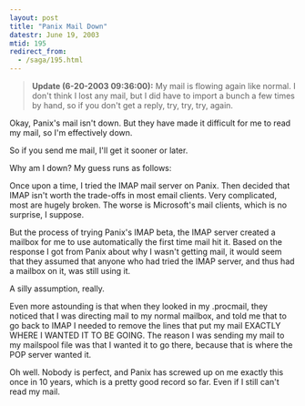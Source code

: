 ```yaml
---
layout: post
title: "Panix Mail Down"
datestr: June 19, 2003
mtid: 195
redirect_from:
  - /saga/195.html
---
```

<blockquote><b>Update (6-20-2003 09:36:00):</b> My mail is flowing again like normal.  I don't think I lost any mail, but I did have to import a bunch a few times by hand, so if you don't get a reply, try, try, try, again.</blockquote>
Okay, Panix's mail isn't down.  But they have made it difficult for me to read my mail, so I'm effectively down.

So if you send me mail, I'll get it sooner or later.

Why am I down?  My guess runs as follows:

Once upon a time, I tried the IMAP mail server on Panix.  Then decided that IMAP isn't worth the trade-offs in most email clients.  Very complicated, most are hugely broken.  The worse is Microsoft's mail clients, which is no surprise, I suppose.

But the process of trying Panix's IMAP beta, the IMAP server created a mailbox for me to use automatically the first time mail hit it.  Based on the response I got from Panix about why I wasn't getting mail, it would seem that they assumed that anyone who had tried the IMAP server, and thus had a mailbox on it, was still using it.

A silly assumption, really.

Even more astounding is that when they looked in my .procmail, they noticed that I was directing mail to my normal mailbox, and told me that to go back to IMAP I needed to remove the lines that put my mail EXACTLY WHERE I WANTED IT TO BE GOING.  The reason I was sending my mail to my mailspool file was that I wanted it to go there, because that is where the POP server wanted it.

Oh well.  Nobody is perfect, and Panix has screwed up on me exactly this once in 10 years, which is a pretty good record so far.  Even if I still can't read my mail.

